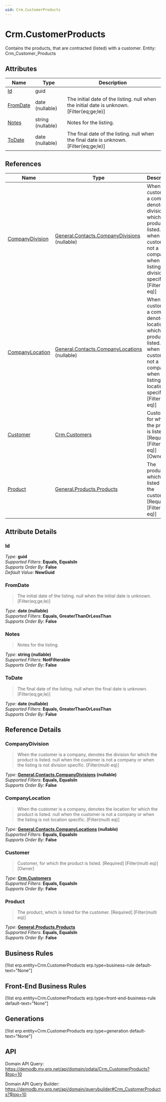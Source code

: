 ```yaml
---
uid: Crm.CustomerProducts
---
```

# Crm.CustomerProducts

Contains the products, that are contracted (listed) with a customer. Entity: Crm_Customer_Products

## Attributes

| Name | Type | Description |
| ---- | ---- | --- |
| [Id](Crm.CustomerProducts.md#Id) | guid |  
| [FromDate](Crm.CustomerProducts.md#FromDate) | date (nullable) | The initial date of the listing. null when the initial date is unknown. [Filter(eq;ge;le)] 
| [Notes](Crm.CustomerProducts.md#Notes) | string (nullable) | Notes for the listing. 
| [ToDate](Crm.CustomerProducts.md#ToDate) | date (nullable) | The final date of the listing. null when the final date is unknown. [Filter(eq;ge;le)] 

## References

| Name | Type | Description |
| ---- | ---- | --- |
| [CompanyDivision](Crm.CustomerProducts.md#CompanyDivision) | [General.Contacts.CompanyDivisions](General.Contacts.CompanyDivisions.md) (nullable) | When the customer is a company, denotes the division for which the product is listed. null when the customer is not a company or when the listing is not division specific. [Filter(multi eq)] |
| [CompanyLocation](Crm.CustomerProducts.md#CompanyLocation) | [General.Contacts.CompanyLocations](General.Contacts.CompanyLocations.md) (nullable) | When the customer is a company, denotes the location for which the product is listed. null when the customer is not a company or when the listing is not location specific. [Filter(multi eq)] |
| [Customer](Crm.CustomerProducts.md#Customer) | [Crm.Customers](Crm.Customers.md) | Customer, for which the product is listed. [Required] [Filter(multi eq)] [Owner] |
| [Product](Crm.CustomerProducts.md#Product) | [General.Products.Products](General.Products.Products.md) | The product, which is listed for the customer. [Required] [Filter(multi eq)] |


## Attribute Details

### Id

_Type_: **guid**  
_Supported Filters_: **Equals, EqualsIn**  
_Supports Order By_: **False**  
_Default Value_: **NewGuid**  

### FromDate

> The initial date of the listing. null when the initial date is unknown. [Filter(eq;ge;le)]

_Type_: **date (nullable)**  
_Supported Filters_: **Equals, GreaterThanOrLessThan**  
_Supports Order By_: **False**  

### Notes

> Notes for the listing.

_Type_: **string (nullable)**  
_Supported Filters_: **NotFilterable**  
_Supports Order By_: **False**  

### ToDate

> The final date of the listing. null when the final date is unknown. [Filter(eq;ge;le)]

_Type_: **date (nullable)**  
_Supported Filters_: **Equals, GreaterThanOrLessThan**  
_Supports Order By_: **False**  


## Reference Details

### CompanyDivision

> When the customer is a company, denotes the division for which the product is listed. null when the customer is not a company or when the listing is not division specific. [Filter(multi eq)]

_Type_: **[General.Contacts.CompanyDivisions](General.Contacts.CompanyDivisions.md) (nullable)**  
_Supported Filters_: **Equals, EqualsIn**  
_Supports Order By_: **False**  

### CompanyLocation

> When the customer is a company, denotes the location for which the product is listed. null when the customer is not a company or when the listing is not location specific. [Filter(multi eq)]

_Type_: **[General.Contacts.CompanyLocations](General.Contacts.CompanyLocations.md) (nullable)**  
_Supported Filters_: **Equals, EqualsIn**  
_Supports Order By_: **False**  

### Customer

> Customer, for which the product is listed. [Required] [Filter(multi eq)] [Owner]

_Type_: **[Crm.Customers](Crm.Customers.md)**  
_Supported Filters_: **Equals, EqualsIn**  
_Supports Order By_: **False**  

### Product

> The product, which is listed for the customer. [Required] [Filter(multi eq)]

_Type_: **[General.Products.Products](General.Products.Products.md)**  
_Supported Filters_: **Equals, EqualsIn**  
_Supports Order By_: **False**  



## Business Rules

[!list erp.entity=Crm.CustomerProducts erp.type=business-rule default-text="None"]

## Front-End Business Rules

[!list erp.entity=Crm.CustomerProducts erp.type=front-end-business-rule default-text="None"]

## Generations

[!list erp.entity=Crm.CustomerProducts erp.type=generation default-text="None"]

## API

Domain API Query:
<https://demodb.my.erp.net/api/domain/odata/Crm_CustomerProducts?$top=10>

Domain API Query Builder:
<https://demodb.my.erp.net/api/domain/querybuilder#Crm_CustomerProducts?$top=10>

